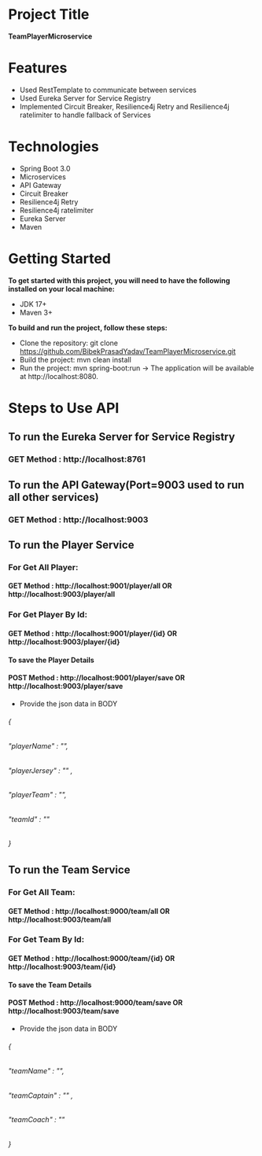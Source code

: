 # Project Title
**TeamPlayerMicroservice**
 
# Features
* Used RestTemplate to communicate between services
* Used Eureka Server for Service Registry
* Implemented Circuit Breaker, Resilience4j Retry and Resilience4j ratelimiter to handle fallback of Services

# Technologies
* Spring Boot 3.0
* Microservices
* API Gateway
* Circuit Breaker
* Resilience4j Retry
* Resilience4j ratelimiter
* Eureka Server
* Maven

# Getting Started
**To get started with this project, you will need to have the following installed on your local machine:** 
* JDK 17+
* Maven 3+

**To build and run the project, follow these steps:**

* Clone the repository: git clone https://github.com/BibekPrasadYadav/TeamPlayerMicroservice.git
* Build the project: mvn clean install
* Run the project: mvn spring-boot:run
-> The application will be available at http://localhost:8080.


# Steps to Use API
## To run the Eureka Server for Service Registry
### GET Method : http://localhost:8761

## To run the API Gateway(Port=9003 used to run all other services)
### GET Method : http://localhost:9003

## To run the Player Service
### For Get All Player:
#### GET Method : http://localhost:9001/player/all OR http://localhost:9003/player/all
### For Get Player By Id:
#### GET Method : http://localhost:9001/player/{id} OR http://localhost:9003/player/{id}
#### To save the Player Details
#### POST Method : http://localhost:9001/player/save OR http://localhost:9003/player/save
* Provide the json data in BODY
###### {
###### "playerName" : "",
###### "playerJersey" : "" ,
###### "playerTeam" : "",
###### "teamId" : ""
###### }

## To run the Team Service
### For Get All Team:
#### GET Method : http://localhost:9000/team/all OR http://localhost:9003/team/all
### For Get Team By Id:
#### GET Method : http://localhost:9000/team/{id} OR http://localhost:9003/team/{id}
#### To save the Team Details
#### POST Method : http://localhost:9000/team/save OR http://localhost:9003/team/save
* Provide the json data in BODY
###### {
###### "teamName" : "",
###### "teamCaptain" : "" ,
###### "teamCoach" : ""
###### }








